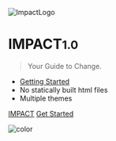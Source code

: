 ![ImpactLogo](_media/ImpactLogo.svg)

# IMPACT<small>1.0</small>

> Your Guide to Change.

- [Getting Started](dsds.com)
- No statically built html files
- Multiple themes

[IMPACT](https://github.com/docsifyjs/docsify/)
[Get Started](#docsify)

![color](#0f295b)